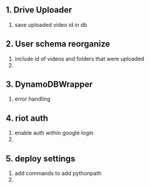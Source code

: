 ## 1. Drive Uploader
1. save uploaded video id in db

## 2. User schema reorganize
1. include id of videos and folders that were uploaded
2. 

## 3. DynamoDBWrapper
1. error handling

## 4. riot auth
1. enable auth within google login
2. 

## 5. deploy settings
1. add commands to add pythonpath
2. 